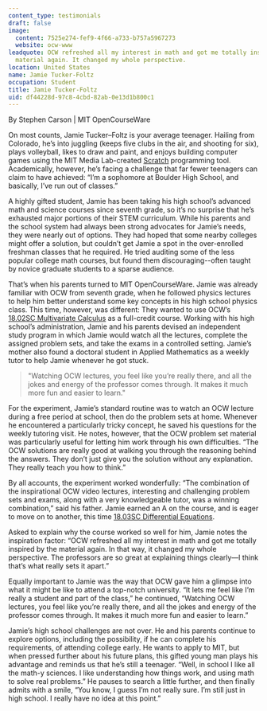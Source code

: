 ```yaml
---
content_type: testimonials
draft: false
image:
  content: 7525e274-fef9-4f66-a733-b757a5967273
  website: ocw-www
leadquote: OCW refreshed all my interest in math and got me totally inspired by the
  material again. It changed my whole perspective.
location: United States
name: Jamie Tucker-Foltz
occupation: Student
title: Jamie Tucker-Foltz
uid: df44228d-97c8-4cbd-82ab-0e13d1b800c1
---
```

By Stephen Carson | MIT OpenCourseWare

On most counts, Jamie Tucker–Foltz is your average teenager. Hailing from Colorado, he’s into juggling (keeps five clubs in the air, and shooting for six), plays volleyball, likes to draw and paint, and enjoys building computer games using the MIT Media Lab-created [Scratch](http://scratch.mit.edu/) programming tool. Academically, however, he’s facing a challenge that far fewer teenagers can claim to have achieved: “I’m a sophomore at Boulder High School, and basically, I’ve run out of classes.”

A highly gifted student, Jamie has been taking his high school’s advanced math and science courses since seventh grade, so it’s no surprise that he’s exhausted major portions of their STEM curriculum. While his parents and the school system had always been strong advocates for Jamie’s needs, they were nearly out of options. They had hoped that some nearby colleges might offer a solution, but couldn’t get Jamie a spot in the over-enrolled freshman classes that he required. He tried auditing some of the less popular college math courses, but found them discouraging--often taught by novice graduate students to a sparse audience.

That’s when his parents turned to MIT OpenCourseWare. Jamie was already familiar with OCW from seventh grade, when he followed physics lectures to help him better understand some key concepts in his high school physics class. This time, however, was different: They wanted to use OCW’s [18.02SC Multivariate Calculus](https://ocwnext.odl.mit.edu/courses/18-02sc-multivariable-calculus-fall-2010/) as a full-credit course. Working with his high school’s administration, Jamie and his parents devised an independent study program in which Jamie would watch all the lectures, complete the assigned problem sets, and take the exams in a controlled setting. Jamie’s mother also found a doctoral student in Applied Mathematics as a weekly tutor to help Jamie whenever he got stuck.

> "Watching OCW lectures, you feel like you’re really there, and all the jokes and energy of the professor comes through. It makes it much more fun and easier to learn."

For the experiment, Jamie’s standard routine was to watch an OCW lecture during a free period at school, then do the problem sets at home. Whenever he encountered a particularly tricky concept, he saved his questions for the weekly tutoring visit. He notes, however, that the OCW problem set material was particularly useful for letting him work through his own difficulties. “The OCW solutions are really good at walking you through the reasoning behind the answers. They don’t just give you the solution without any explanation. They really teach you how to think.”

By all accounts, the experiment worked wonderfully: “The combination of the inspirational OCW video lectures, interesting and challenging problem sets and exams, along with a very knowledgeable tutor, was a winning combination,” said his father. Jamie earned an A on the course, and is eager to move on to another, this time [18.03SC Differential Equations](https://ocwnext.odl.mit.edu/courses/18-03sc-differential-equations-fall-2011/).

Asked to explain why the course worked so well for him, Jamie notes the inspiration factor: “OCW refreshed all my interest in math and got me totally inspired by the material again. In that way, it changed my whole perspective. The professors are so great at explaining things clearly—I think that’s what really sets it apart.”

Equally important to Jamie was the way that OCW gave him a glimpse into what it might be like to attend a top-notch university. “It lets me feel like I’m really a student and part of the class,” he continued, “Watching OCW lectures, you feel like you’re really there, and all the jokes and energy of the professor comes through. It makes it much more fun and easier to learn.”

Jamie’s high school challenges are not over. He and his parents continue to explore options, including the possibility, if he can complete his requirements, of attending college early. He wants to apply to MIT, but when pressed further about his future plans, this gifted young man plays his advantage and reminds us that he’s still a teenager. “Well, in school I like all the math-y sciences. I like understanding how things work, and using math to solve real problems.” He pauses to search a little further, and then finally admits with a smile, “You know, I guess I’m not really sure. I’m still just in high school. I really have no idea at this point.”